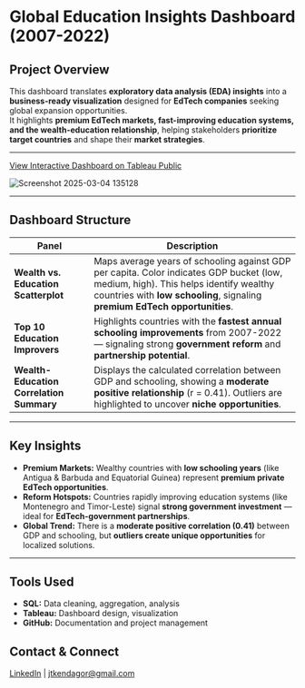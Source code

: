 # Global Education Insights Dashboard (2007-2022)

## Project Overview
This dashboard translates **exploratory data analysis (EDA) insights** into a **business-ready visualization** designed for **EdTech companies** seeking global expansion opportunities.  
It highlights **premium EdTech markets, fast-improving education systems, and the wealth-education relationship**, helping stakeholders **prioritize target countries** and shape their **market strategies**.

---
[View Interactive Dashboard on Tableau Public](https://public.tableau.com/app/profile/joshua.kendagor/viz/GlobalEducationInsightsDashboard2007-2022/Dashboard1)  

![Screenshot 2025-03-04 135128](https://github.com/user-attachments/assets/c2343dcc-8728-4f3b-b7d7-2e10d394db1c)

---

## Dashboard Structure
| Panel | Description |
|---|---|
| **Wealth vs. Education Scatterplot** | Maps average years of schooling against GDP per capita. Color indicates GDP bucket (low, medium, high). This helps identify wealthy countries with **low schooling**, signaling **premium EdTech opportunities**. |
| **Top 10 Education Improvers** | Highlights countries with the **fastest annual schooling improvements** from 2007-2022 — signaling strong **government reform** and **partnership potential**. |
| **Wealth-Education Correlation Summary** | Displays the calculated correlation between GDP and schooling, showing a **moderate positive relationship** (r = 0.41). Outliers are highlighted to uncover **niche opportunities**. |

---

## Key Insights
- **Premium Markets:** Wealthy countries with **low schooling years** (like Antigua & Barbuda and Equatorial Guinea) represent **premium private EdTech opportunities**.
- **Reform Hotspots:** Countries rapidly improving education systems (like Montenegro and Timor-Leste) signal **strong government investment** — ideal for **EdTech-government partnerships**.
-  **Global Trend:** There is a **moderate positive correlation (0.41)** between GDP and schooling, but **outliers create unique opportunities** for localized solutions.

---

## Tools Used
- **SQL:** Data cleaning, aggregation, analysis
- **Tableau:** Dashboard design, visualization
- **GitHub:** Documentation and project management

## Contact & Connect
[LinkedIn](https://www.linkedin.com/in/joshuakendagor/) | jtkendagor@gmail.com

